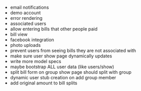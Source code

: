 - email notifications
- demo account
- error rendering
- associated users
- allow entering bills that other people paid
- bill view
- facebook integration
- photo uploads
- prevent users from seeing bills they are not associated with
- make sure user show page dynamically updates
- write more model specs
- maybe bootstrap ALL user data (like users/show)
- split bill form on group show page should split with group
- dynamic user stub creation on add group member
- add original amount to bill splits